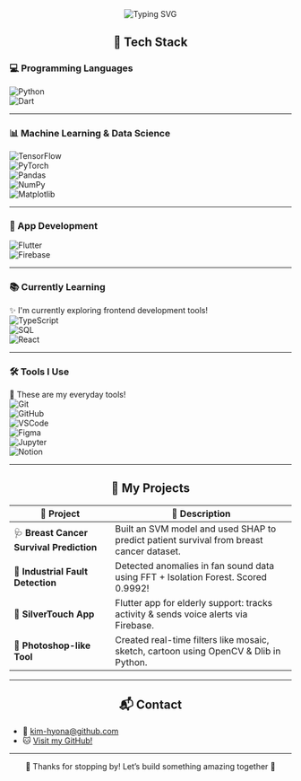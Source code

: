


<div align="center" style="padding-top: 40px;">
  <img src="https://readme-typing-svg.vercel.app/?font=Luckiest+Guy&size=42&pause=1000&color=FF69B4&center=true&width=850&lines=🖤+Welcome+to+Hyona's+GitHub+🩷;🤖+ML+Enthusiast+%26+AI+Explorer;📊+Turning+Data+into+Insight+✨;☕+Caffeinated+Creativity+Always" alt="Typing SVG" />
</div>





<h2 align="center">🧠 Tech Stack</h2>

### 💻 Programming Languages  
![Python](https://img.shields.io/badge/Python-3776AB?style=flat&logo=python&logoColor=white)  
![Dart](https://img.shields.io/badge/Dart-0175C2?style=flat&logo=dart&logoColor=white)

---

### 📊 Machine Learning & Data Science  
![TensorFlow](https://img.shields.io/badge/TensorFlow-FF6F00?style=flat&logo=tensorflow&logoColor=white)  
![PyTorch](https://img.shields.io/badge/PyTorch-EE4C2C?style=flat&logo=pytorch&logoColor=white)  
![Pandas](https://img.shields.io/badge/Pandas-150458?style=flat&logo=pandas&logoColor=white)  
![NumPy](https://img.shields.io/badge/NumPy-013243?style=flat&logo=numpy&logoColor=white)  
![Matplotlib](https://img.shields.io/badge/Matplotlib-11557C?style=flat)

---

### 📱 App Development  
![Flutter](https://img.shields.io/badge/Flutter-02569B?style=flat&logo=flutter&logoColor=white)  
![Firebase](https://img.shields.io/badge/Firebase-FFCA28?style=flat&logo=firebase&logoColor=black)

---

### 📚 Currently Learning  
✨ I'm currently exploring frontend development tools!  
![TypeScript](https://img.shields.io/badge/TypeScript-3178C6?style=flat&logo=typescript&logoColor=white)  
![SQL](https://img.shields.io/badge/SQL-4479A1?style=flat&logo=postgresql&logoColor=white)  
![React](https://img.shields.io/badge/React-61DAFB?style=flat&logo=react&logoColor=black)

---

### 🛠 Tools I Use  
🧸 These are my everyday tools!  
![Git](https://img.shields.io/badge/Git-F05032?style=flat&logo=git&logoColor=white)  
![GitHub](https://img.shields.io/badge/GitHub-181717?style=flat&logo=github&logoColor=white)  
![VSCode](https://img.shields.io/badge/VSCode-007ACC?style=flat&logo=visual-studio-code&logoColor=white)  
![Figma](https://img.shields.io/badge/Figma-F24E1E?style=flat&logo=figma&logoColor=white)  
![Jupyter](https://img.shields.io/badge/Jupyter-F37626?style=flat&logo=jupyter&logoColor=white)  
![Notion](https://img.shields.io/badge/Notion-000000?style=flat&logo=notion&logoColor=white)

---

<h2 align="center">🚀 My Projects</h2>

| 📁 Project | 📝 Description |
|-----------|----------------|
| 🩺 **Breast Cancer Survival Prediction** | Built an SVM model and used SHAP to predict patient survival from breast cancer dataset. |
| 🔧 **Industrial Fault Detection** | Detected anomalies in fan sound data using FFT + Isolation Forest. Scored 0.9992! |
| 👵 **SilverTouch App** | Flutter app for elderly support: tracks activity & sends voice alerts via Firebase. |
| 🎨 **Photoshop-like Tool** | Created real-time filters like mosaic, sketch, cartoon using OpenCV & Dlib in Python. |

---

<h2 align="center">📬 Contact</h2>

- 📧 [kim-hyona@github.com](mailto:kim-hyona@github.com)  
- 🐱 [Visit my GitHub!](https://github.com/kim-hyona)

---

<p align="center">
  🖤 Thanks for stopping by! Let’s build something amazing together 🩷  
</p>
